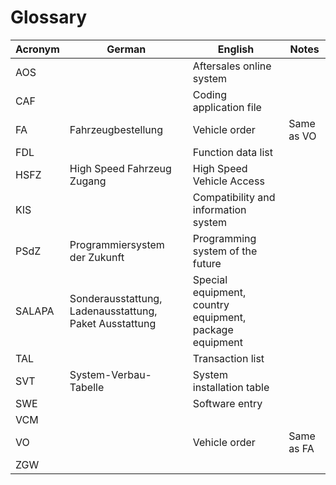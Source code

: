 # Glossary

| Acronym | German                                                 | English                                                 | Notes      |
| ------- | ------------------------------------------------------ | ------------------------------------------------------- | ---------- |
| AOS     |                                                        | Aftersales online system                                |            |
| CAF     |                                                        | Coding application file                                 |            |
| FA      | Fahrzeugbestellung                                     | Vehicle order                                           | Same as VO |
| FDL     |                                                        | Function data list                                      |            |
| HSFZ    | High Speed Fahrzeug Zugang                             | High Speed ​​Vehicle Access                               |            |
| KIS     |                                                        | Compatibility and information system                    |            |
| PSdZ    | Programmiersystem der Zukunft                          | Programming system of the future                        |            |
| SALAPA  | Sonderausstattung, Ladenausstattung, Paket Ausstattung | Special equipment, country equipment, package equipment |            |
| TAL     |                                                        | Transaction list                                        |            |
| SVT     | System-Verbau-Tabelle                                  | System installation table                               |            |
| SWE     |                                                        | Software entry                                          |            |
| VCM     |                                                        |                                                         |            |
| VO      |                                                        | Vehicle order                                           | Same as FA |
| ZGW     |                                                        |                                                         |            |
